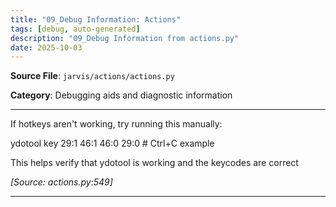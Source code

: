 ```yaml
---
title: "09_Debug Information: Actions"
tags: [debug, auto-generated]
description: "09_Debug Information from actions.py"
date: 2025-10-03
---
```


**Source File**: `jarvis/actions/actions.py`

**Category**: Debugging aids and diagnostic information

---

<a id="general-1"></a>

If hotkeys aren't working, try running this manually:

ydotool key 29:1 46:1 46:0 29:0  # Ctrl+C example

This helps verify that ydotool is working and the keycodes are correct

*[Source: actions.py:549]*

---
